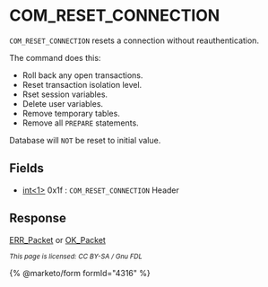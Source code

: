 # COM\_RESET\_CONNECTION

`COM_RESET_CONNECTION` resets a connection without reauthentication.

The command does this:

* Roll back any open transactions.
* Reset transaction isolation level.
* Rset session variables.
* Delete user variables.
* Remove temporary tables.
* Remove all `PREPARE` statements.

Database will `NOT` be reset to initial value.

## Fields

* [int<1>](../protocol-data-types.md#fixed-length-integers) 0x1f : `COM_RESET_CONNECTION` Header

## Response

[ERR\_Packet](../4-server-response-packets/err_packet.md) or [OK\_Packet](../4-server-response-packets/ok_packet.md)

<sub>_This page is licensed: CC BY-SA / Gnu FDL_</sub>

{% @marketo/form formId="4316" %}
